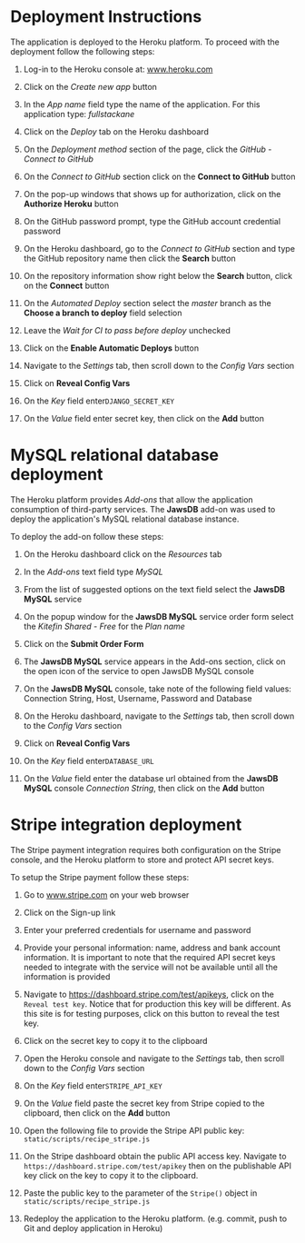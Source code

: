 # Deployment Instructions

The application is deployed to the Heroku platform. To proceed with the deployment follow
the following steps:

1. Log-in to the Heroku console at: www.heroku.com

2. Click on the *Create new app* button

3. In the *App name* field type the name of the application. For this application type:
   *fullstackane*
   
4. Click on the *Deploy* tab on the Heroku dashboard

5. On the *Deployment method* section of the page, click the *GitHub - Connect to GitHub*

6. On the *Connect to GitHub* section click on the **Connect to GitHub** button

7. On the pop-up windows that shows up for authorization, click on the **Authorize Heroku**
   button

8. On the GitHub password prompt, type the GitHub account credential password

9. On the Heroku dashboard, go to the *Connect to GitHub* section and type the GitHub repository name then
   click the **Search** button

10. On the repository information show right below the **Search** button, click on the **Connect** button

11. On the *Automated Deploy* section select the *master* branch as the **Choose a branch to deploy** field selection

12. Leave the *Wait for CI to pass before deploy* unchecked

13. Click on the **Enable Automatic Deploys** button

14. Navigate to the *Settings* tab, then scroll down to the *Config Vars* section

15. Click on **Reveal Config Vars**

16. On the *Key* field enter`DJANGO_SECRET_KEY`

17. On the *Value* field enter secret key, then click on the **Add** button

# MySQL relational database deployment

The Heroku platform provides *Add-ons* that allow the application consumption of third-party services. The 
**JawsDB** add-on was used to deploy the application's MySQL relational database instance.

To deploy the add-on follow these steps:

1. On the Heroku dashboard click on the *Resources* tab

2. In the *Add-ons* text field type *MySQL*

3. From the list of suggested options on the text field select the **JawsDB MySQL** service

4. On the popup window for the **JawsDB MySQL** service order form select the *Kitefin Shared - Free* for the 
   *Plan name*

5. Click on the **Submit Order Form**

6. The **JawsDB MySQL** service appears in the Add-ons section, click on the open icon of the service to open JawsDB
   MySQL console
   
7. On the **JawsDB MySQL** console, take note of the following field values: Connection String, Host, Username, Password
   and Database

8. On the Heroku dashboard, navigate to the *Settings* tab, then scroll down to the *Config Vars* section

9. Click on **Reveal Config Vars**

10. On the *Key* field enter`DATABASE_URL`

11. On the *Value* field enter the database url obtained from the **JawsDB MySQL** console *Connection String*, then 
    click on the **Add** button
    
# Stripe integration deployment

The Stripe payment integration requires both configuration on the Stripe console, and the Heroku platform to store 
and protect API secret keys.

To setup the Stripe payment follow these steps:

1. Go to www.stripe.com on your web browser

2. Click on the Sign-up link

3. Enter your preferred credentials for username and password

4. Provide your personal information: name, address and bank account information. It is important to note that
   the required API secret keys needed to integrate with the service will not be available until all the information
   is provided
   
5. Navigate to https://dashboard.stripe.com/test/apikeys, click on the `Reveal test key`. Notice that for production
   this key will be different. As this site is for testing purposes, click on this button to reveal the test key.
   
6. Click on the secret key to copy it to the clipboard
   
7. Open the Heroku console and navigate to the *Settings* tab, then scroll down to the *Config Vars* section

8. On the *Key* field enter`STRIPE_API_KEY`

9. On the *Value* field paste the secret key from Stripe copied to the clipboard, then click on the **Add** button

10. Open the following file to provide the Stripe API public key: `static/scripts/recipe_stripe.js`

11. On the Stripe dashboard obtain the public API access key. Navigate to  `https://dashboard.stripe.com/test/apikey`
    then on the publishable API key click on the key to copy it to the clipboard.
    
12. Paste the public key to the parameter of the `Stripe()` object in `static/scripts/recipe_stripe.js`

13. Redeploy the application to the Heroku platform. (e.g. commit, push to Git and deploy application in Heroku)